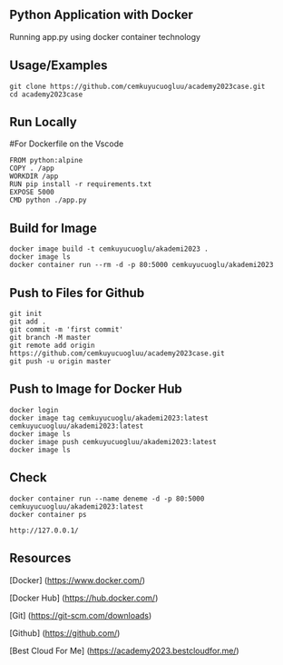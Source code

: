 
## Python Application with Docker

Running app.py using docker container technology

## Usage/Examples

```shell
git clone https://github.com/cemkuyucuogluu/academy2023case.git
cd academy2023case
```
## Run Locally

#For Dockerfile on the Vscode
```shell
FROM python:alpine 
COPY . /app
WORKDIR /app
RUN pip install -r requirements.txt 
EXPOSE 5000
CMD python ./app.py
```

## Build for Image

```shell
docker image build -t cemkuyucuoglu/akademi2023 .
docker image ls 
docker container run --rm -d -p 80:5000 cemkuyucuoglu/akademi2023
```

## Push to Files for Github

```shell
git init
git add .
git commit -m 'first commit'
git branch -M master
git remote add origin https://github.com/cemkuyucuogluu/academy2023case.git
git push -u origin master 
```

## Push to Image for Docker Hub

```shell
docker login
docker image tag cemkuyucuoglu/akademi2023:latest cemkuyucuogluu/akademi2023:latest
docker image ls 
docker image push cemkuyucuogluu/akademi2023:latest
docker image ls
```
## Check 

```shell
docker container run --name deneme -d -p 80:5000 cemkuyucuogluu/akademi2023:latest
docker container ps 
```
```
http://127.0.0.1/
```

## Resources

[Docker] (https://www.docker.com/)

[Docker Hub] (https://hub.docker.com/)

[Git] (https://git-scm.com/downloads)

[Github] (https://github.com/)

[Best Cloud For Me] (https://academy2023.bestcloudfor.me/)